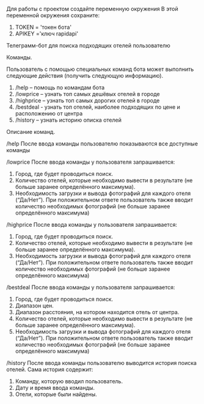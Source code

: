 ﻿Для работы с проектом создайте переменную окружения
В этой переменной окружения сохраните:
1) TOKEN = 'токен бота'
2) APIKEY  ='ключ rapidapi'

Телеграмм-бот для поиска подходящих отелей пользователю

Команды.

Пользователь с помощью специальных команд бота может выполнить следующие действия (получить следующую информацию).

1. /help – помощь по командам бота
2. /lowprice – узнать топ самых дешёвых отелей в городе
3. /highprice – узнать топ самых дорогих отелей в городе
4. /bestdeal - узнать топ отелей, наиболее подходящих по цене и расположению от центра 
5. /history – узнать историю описка отелей

Описание команд.

/help
После ввода команды пользователю показываются все доступные команды


/lowprice
После ввода команды у пользователя запрашивается:
1. Город, где будет проводиться поиск.
2. Количество отелей, которые необходимо вывести в результате (не больше заранее определённого максимума).
3. Необходимость загрузки и вывода фотографий для каждого отеля (“Да/Нет”). При положительном ответе пользователь также вводит количество необходимых фотографий (не больше заранее определённого максимума)

/highprice
После ввода команды у пользователя запрашивается:
1. Город, где будет проводиться поиск.
2. Количество отелей, которые необходимо вывести в результате (не больше заранее определённого максимума).
3. Необходимость загрузки и вывода фотографий для каждого отеля (“Да/Нет”). При положительном ответе пользователь также вводит количество необходимых фотографий (не больше заранее определённого максимума)


/bestdeal 
После ввода команды у пользователя запрашивается:
1. Город, где будет проводиться поиск.
2. Диапазон цен.
3. Диапазон расстояния, на котором находится отель от центра.
4. Количество отелей, которые необходимо вывести в результате (не больше заранее определённого максимума).
5. Необходимость загрузки и вывода фотографий для каждого отеля (“Да/Нет”). При положительном ответе пользователь также вводит количество необходимых фотографий (не больше заранее определённого максимума)


/history 
После ввода команды пользователю выводится история поиска отелей. Сама история
содержит:
1. Команду, которую вводил пользователь.
2. Дату и время ввода команды.
3. Отели, которые были найдены.
